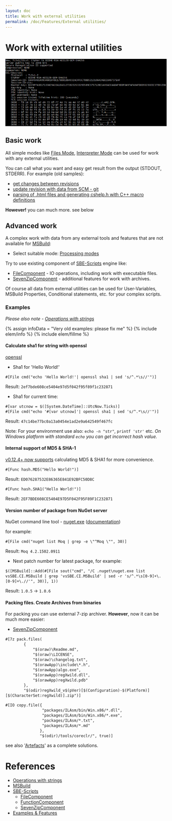 ```yaml
---
layout: doc
title: Work with external utilities
permalink: /doc/Features/External utilities/
---
```

# Work with external utilities

![Work with external utility](../../Resources/examples/ext_utility.png)

## Basic work

All simple modes like [Files Mode]({{site.docp}}/Modes/Files/), [Interpreter Mode]({{site.docp}}/Modes/Interpreter/) can be used for work with any external utilities.

You can call what you want and easy get result from the output (STDOUT, STDERR). For example (old samples):

* [get changes between revisions](https://gist.github.com/3F/48dea90aae98ddb64d3a)
* [update revision with data from SCM - git](https://gist.github.com/3F/e0d88d4d5c90df1e9a96)
* [parsing of .html files and generating cshelp.h with C++ macro definitions](https://gist.github.com/3F/c98f172cf97f647c8470)

**However!** you can much more. see below

## Advanced work

A complex work with data from any external tools and features that are not available for [MSBuild](../../Scripts/MSBuild/):

* Select suitable mode: [Processing modes]({{site.docp}}/Modes/)

Try to use existing component of [SBE-Scripts](../../Scripts/SBE-Scripts/) engine like:

* [FileComponent](../../Scripts/SBE-Scripts/Components/FileComponent/) - IO operations, including work with executable files.
* [SevenZipComponent]({{site.docp}}/Scripts/SBE-Scripts/Components/SevenZipComponent/) - additional features for work with archives.

Of course all data from external utilities can be used for User-Variables, MSBuild Properties,  Conditional statements, etc. for your complex scripts.

### Examples

*Please also note - [Operations with strings](../Strings/)*

{% assign infoData = "Very old examples: please fix me" %}
{% include elem/info %}
{% include elem/fillme %}

#### Calculate sha1 for string with openssl

[openssl](https://www.openssl.org/docs/apps/openssl.html)

* Sha1 for 'Hello World!'

```{{site.sbelang1}}
#[File cmd("echo 'Hello World!'| openssl sha1 | sed 's/^.*\s//'")]
```
Result: `2ef7bde608ce5404e97d5f042f95f89f1c232871`

* Sha1 for current time:

```{{site.sbelang1}}
#[var utcnow = $([System.DateTime]::UtcNow.Ticks)]
#[File cmd("echo '#[var utcnow]'| openssl sha1 | sed 's/^.*\s//'")]
```
Result: `47c14be77bc0a13a0454e1ad2e9a642549f467fc`

Note: For your environment use also: `echo -n "str"`, `printf 'str'` etc. *On Windows platform with standard `echo` you can get incorrect hash value.*

#### Internal support of MD5 & SHA-1

[v0.12.4+ now supports](../../Scripts/SBE-Scripts/Components/FunctionComponent/#hash) calculating MD5 & SHA1 for more convenience.

```{{site.sbelang1}}
#[Func hash.MD5("Hello World!")]
```

Result: `ED076287532E86365E841E92BFC50D8C`

```{{site.sbelang1}}
#[Func hash.SHA1("Hello World!")]
```

Result: `2EF7BDE608CE5404E97D5F042F95F89F1C232871`

#### Version number of package from NuGet server

NuGet command line tool - [nuget.exe](https://www.nuget.org/nuget.exe) ([documentation](http://docs.nuget.org/Consume/Command-Line-Reference))

for example:

```{{site.sbelang1}}
#[File cmd("nuget list Moq | grep -e \"^Moq \"", 30)]
```
Result: `Moq 4.2.1502.0911`

* Next patch number for latest package, for example:

```{{site.sbelang1}}
$([MSBuild]::Add(#[File sout("cmd", "/C .nuget\nuget.exe list vsSBE.CI.MSBuild | grep 'vsSBE.CI.MSBuild' | sed -r 's/^.*\s[0-9]+\.[0-9]+\.//'", 30)], 1))
```
Result: `1.0.5` -> `1.0.6`

#### Packing files. Create Archives from binaries

For packing you can use external 7-zip archiver. **However**, now it can be much more easier:

* [SevenZipComponent]({{site.docp}}/Scripts/SBE-Scripts/Components/SevenZipComponent/)

```{{site.sbelang}}
#[7z pack.files(
        {
            "$(oraw)\Readme.md", 
            "$(oraw)\LICENSE",
            "$(oraw)\changelog.txt",
            "$(orawApp)\include\*.h",
            "$(orawApp)algo.exe", 
            "$(orawApp)regXwild.dll",
            "$(orawApp)regXwild.pdb"
        }, 
        "$(odir)regXwild_v$(pVer)[$(Configuration)-$(Platform)][$(CharacterSet:regXwild)].zip")]
```

```{{site.sbelang}}
#[IO copy.file({
                "packages/ILAsm/bin/Win.x86/*.dll",
                "packages/ILAsm/bin/Win.x86/*.exe",
                "packages/ILAsm/*.txt",
                "packages/ILAsm/*.md"
               }, 
               "$(odir)/tools/coreclr/", true)]
```

see also '[Artefacts](../../Examples/Artefacts/)' as a complete solutions.


# References

* [Operations with strings](../Strings/)
* [MSBuild](../../Scripts/MSBuild/)
* [SBE-Scripts](../../Scripts/SBE-Scripts/)
    * [FileComponent](../../Scripts/SBE-Scripts/Components/FileComponent/)
    * [FunctionComponent](../../Scripts/SBE-Scripts/Components/FunctionComponent/)
    * [SevenZipComponent]({{site.docp}}/Scripts/SBE-Scripts/Components/SevenZipComponent/)
* [Examples & Features](../../Examples/)